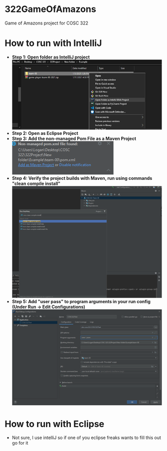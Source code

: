 # 322GameOfAmazons
Game of Amazons project for COSC 322

# How to run with IntelliJ
- **Step 1: Open folder as IntelliJ project**
![Open](Images/OpenWith.png)
- **Step 2: Open as Eclipse Project**
- **Step 3: Add the non-managed Pom File as a Maven Project**
![Non Managed POM](Images/POM.png)
- **Step 4: Verify the project builds with Maven, run using commands "clean compile install"**
![clean compile install](Images/MavenRun.png)
- **Step 5: Add "user pass" to program arguments in your run config (Under Run -> Edit Configurations)**
![Build Config](Images/RunConfig.png)


# How to run with Eclipse
- Not sure, I use intelliJ so if one of you eclipse freaks wants to fill this out go for it